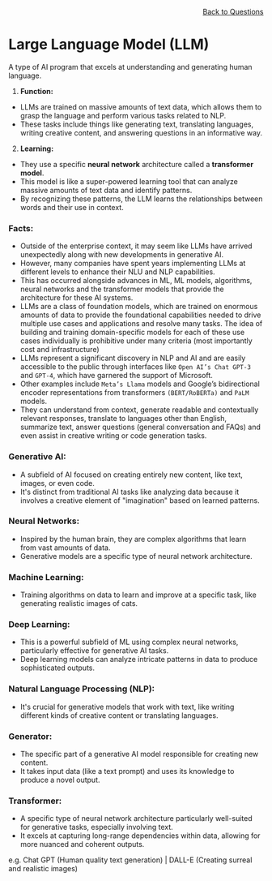 <p align='right'><a align="right" href="https://github.com/iamkirankumaryadav/Library/blob/main/Interview.md">Back to Questions</a></p>

# **Large Language Model (LLM)**

A type of AI program that excels at understanding and generating human language. 

1. **Function:**
* LLMs are trained on massive amounts of text data, which allows them to grasp the language and perform various tasks related to NLP.
* These tasks include things like generating text, translating languages, writing creative content, and answering questions in an informative way.

2. **Learning:**
- They use a specific **neural network** architecture called a **transformer model**.
- This model is like a super-powered learning tool that can analyze massive amounts of text data and identify patterns.
- By recognizing these patterns, the LLM learns the relationships between words and their use in context.

### **Facts:**
- Outside of the enterprise context, it may seem like LLMs have arrived unexpectedly along with new developments in generative AI.
- However, many companies have spent years implementing LLMs at different levels to enhance their NLU and NLP capabilities.
- This has occurred alongside advances in ML, ML models, algorithms, neural networks and the transformer models that provide the architecture for these AI systems.
- LLMs are a class of foundation models, which are trained on enormous amounts of data to provide the foundational capabilities needed to drive multiple use cases and applications and resolve many tasks. The idea of building and training domain-specific models for each of these use cases individually is prohibitive under many criteria (most importantly cost and infrastructure)
- LLMs represent a significant discovery in NLP and AI and are easily accessible to the public through interfaces like `Open AI’s Chat GPT-3` and `GPT-4`, which have garnered the support of Microsoft.
- Other examples include `Meta’s Llama` models and Google’s bidirectional encoder representations from transformers `(BERT/RoBERTa)` and `PaLM` models. 
- They can understand from context, generate readable and contextually relevant responses, translate to languages other than English, summarize text, answer questions (general conversation and FAQs) and even assist in creative writing or code generation tasks. 

### **Generative AI:** 
- A subfield of AI focused on creating entirely new content, like text, images, or even code.
- It's distinct from traditional AI tasks like analyzing data because it involves a creative element of "imagination" based on learned patterns.

### **Neural Networks:** 
- Inspired by the human brain, they are complex algorithms that learn from vast amounts of data.
- Generative models are a specific type of neural network architecture.

### **Machine Learning:** 
- Training algorithms on data to learn and improve at a specific task, like generating realistic images of cats.

### **Deep Learning:** 
- This is a powerful subfield of ML using complex neural networks, particularly effective for generative AI tasks.
- Deep learning models can analyze intricate patterns in data to produce sophisticated outputs.

### **Natural Language Processing (NLP):** 
- It's crucial for generative models that work with text, like writing different kinds of creative content or translating languages.

### **Generator:** 
- The specific part of a generative AI model responsible for creating new content.
- It takes input data (like a text prompt) and uses its knowledge to produce a novel output.

### **Transformer:** 
- A specific type of neural network architecture particularly well-suited for generative tasks, especially involving text.
- It excels at capturing long-range dependencies within data, allowing for more nuanced and coherent outputs.

e.g. Chat GPT (Human quality text generation) | DALL-E (Creating surreal and realistic images)
